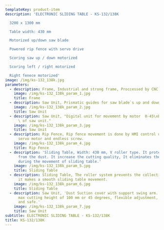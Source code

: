 ```yaml
---
templateKey: product-item
description: 'ELECTRONIC SLIDING TABLE - KS-132/138K

  3200 x 1300 mm

  Table width: 430 mm

  Motorized up/down saw blade

  Powered rip fence with servo drive

  Scoring saw up / down motorized

  Scoring left / right motorized

  Right fenece motorized'
image: /img/ks-132_138k.jpg
parameters:
  - description: Frame, Industrial and strong frame, Proccessed by CNC machining centers
    image: /img/ks-132_138k_param_1.jpg
    title: Frame
  - description: Saw Unit, Prismatic guides for saw blade`s up and down movement
    image: /img/ks-132_138k_param_2.jpg
    title: Saw Unit
  - description: Saw Unit, "Digital unit for movement by motor  0-45\xB0 adjustment\
      \ of saw unit."
    image: /img/ks-132_138k_param_3.jpg
    title: Saw Unit
  - description: Rip Fence, Rip fence movement is done by HMI control unit using the
      servo motor and endless screw.
    image: /img/ks-132_138k_param_4.jpg
    title: Rip Fence
  - description: 'Sliding Table, Width: 430 mm, V roller type. It protects itself
      from the dust. It increase the cutting quality, It eliminates the vibration
      during the movement of sliding table.'
    image: /img/ks-132_138k_param_5.jpg
    title: Sliding Table
  - description: Sliding Table, The roller system prevents the collection of dust so
      it makes a smooth sliding table movement.
    image: /img/ks-132_138k_param_6.jpg
    title: Sliding Table
  - description: Saw Unit, 'Dust Suction cover with support swing arm. Can meet the
      max cutting height of 100 mm or 45 degrees, flexible adjustment, convenient
      and safe.'
    image: /img/ks-132_138k_param_7.jpg
    title: Saw Unit
subtitle: ELECTRONIC SLIDING TABLE - KS-132/138K
title: KS-132/138K
---
```

